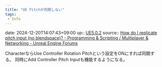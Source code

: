 ```yaml
---
title: "UE Pitchが同期しない"
tags:
 - Info
---
```


date: 2024-12-20T14:07:43+09:00
up:: [UE5.0.2](../Bar/App/UE5.0.2.md)
source:: [How do I replicate pitch input (no blendspace)? - Programming & Scripting / Multiplayer & Networking - Unreal Engine Forums](https://forums.unrealengine.com/t/how-do-i-replicate-pitch-input-no-blendspace/29645/19)

CharacterならUse Controller Rotation Pitchという設定をONにすれば同期する。
同時にAdd Controller Pitch Inputも機能するようになる。